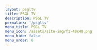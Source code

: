 ```yaml
---
layout: psgltv
title: PSGL TV
description: PSGL TV
permalink: '/psgltv'
menu_title: PSGL TV
menu_icon: /assets/site-img/f1-48x48.png
menu_hide: false
menu_order: 6
---
```

